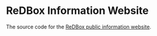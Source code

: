#  ReDBox Information Website

The source code for the 
[ReDBox public information website](https://redbox-mint.github.io/website-redboxresearchdata/).
